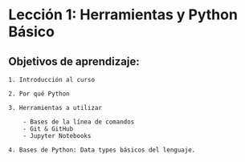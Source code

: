 # Lección 1: Herramientas y Python Básico

## Objetivos de aprendizaje:

    1. Introducción al curso

    2. Por qué Python

    3. Herramientas a utilizar

        - Bases de la línea de comandos
        - Git & GitHub
        - Jupyter Notebooks

    4. Bases de Python: Data types básicos del lenguaje.
